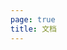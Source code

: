 ```yaml
---
page: true
title: 文档
---
```


<script setup>
import Home from '@theme/components/Home.vue'
</script>

<Home />
